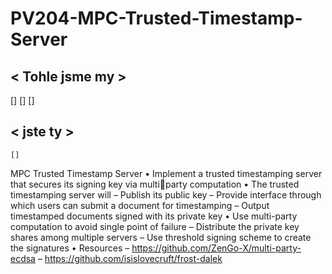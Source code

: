# PV204-MPC-Trusted-Timestamp-Server

## < Tohle jsme my >
[]  []  []

## < jste ty >
    []


MPC Trusted Timestamp Server
• Implement a trusted timestamping server that secures its signing key via multiparty computation
• The trusted timestamping server will
  – Publish its public key
  – Provide interface through which users can submit a document for timestamping
  – Output timestamped documents signed with its private key
• Use multi-party computation to avoid single point of failure
  – Distribute the private key shares among multiple servers
  – Use threshold signing scheme to create the signatures
• Resources
  – https://github.com/ZenGo-X/multi-party-ecdsa
  – https://github.com/isislovecruft/frost-dalek
